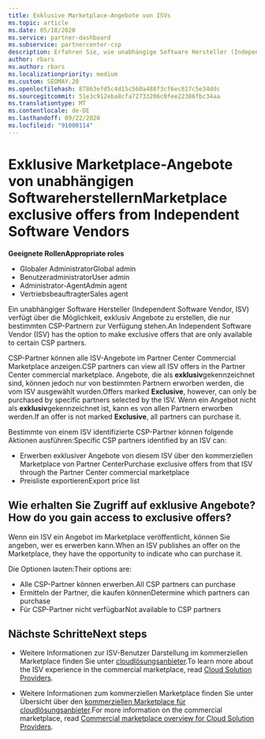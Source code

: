 ```yaml
---
title: Exklusive Marketplace-Angebote von ISVs
ms.topic: article
ms.date: 05/18/2020
ms.service: partner-dashboard
ms.subservice: partnercenter-csp
description: Erfahren Sie, wie unabhängige Software Hersteller (Independent Software Vendor, ISV) bestimmte Angebote exklusiv und nur für bestimmte CSP-Partner verfügbar machen.
author: rbars
ms.author: rbars
ms.localizationpriority: medium
ms.custom: SEOMAY.20
ms.openlocfilehash: 87863efd5c4d15c560a488f3cf6ec817c5e34ddc
ms.sourcegitcommit: 51e3c912eba8cfa72733206c0fee22386fbc34aa
ms.translationtype: MT
ms.contentlocale: de-DE
ms.lasthandoff: 09/22/2020
ms.locfileid: "91000114"
---
```

# <a name="marketplace-exclusive-offers-from-independent-software-vendors"></a><span data-ttu-id="3a1cc-103">Exklusive Marketplace-Angebote von unabhängigen Softwareherstellern</span><span class="sxs-lookup"><span data-stu-id="3a1cc-103">Marketplace exclusive offers from Independent Software Vendors</span></span>

<span data-ttu-id="3a1cc-104">**Geeignete Rollen**</span><span class="sxs-lookup"><span data-stu-id="3a1cc-104">**Appropriate roles**</span></span>

- <span data-ttu-id="3a1cc-105">Globaler Administrator</span><span class="sxs-lookup"><span data-stu-id="3a1cc-105">Global admin</span></span>
- <span data-ttu-id="3a1cc-106">Benutzeradministrator</span><span class="sxs-lookup"><span data-stu-id="3a1cc-106">User admin</span></span>
- <span data-ttu-id="3a1cc-107">Administrator-Agent</span><span class="sxs-lookup"><span data-stu-id="3a1cc-107">Admin agent</span></span>
- <span data-ttu-id="3a1cc-108">Vertriebsbeauftragter</span><span class="sxs-lookup"><span data-stu-id="3a1cc-108">Sales agent</span></span>

<span data-ttu-id="3a1cc-109">Ein unabhängiger Software Hersteller (Independent Software Vendor, ISV) verfügt über die Möglichkeit, exklusiv Angebote zu erstellen, die nur bestimmten CSP-Partnern zur Verfügung stehen.</span><span class="sxs-lookup"><span data-stu-id="3a1cc-109">An Independent Software Vendor (ISV) has the option to make exclusive offers that are only available to certain CSP partners.</span></span>

<span data-ttu-id="3a1cc-110">CSP-Partner können alle ISV-Angebote im Partner Center Commercial Marketplace anzeigen.</span><span class="sxs-lookup"><span data-stu-id="3a1cc-110">CSP partners can view all ISV offers in the Partner Center commercial marketplace.</span></span> <span data-ttu-id="3a1cc-111">Angebote, die als **exklusiv**gekennzeichnet sind, können jedoch nur von bestimmten Partnern erworben werden, die vom ISV ausgewählt wurden.</span><span class="sxs-lookup"><span data-stu-id="3a1cc-111">Offers marked **Exclusive**, however, can only be purchased by specific partners selected by the ISV.</span></span> <span data-ttu-id="3a1cc-112">Wenn ein Angebot nicht als **exklusiv**gekennzeichnet ist, kann es von allen Partnern erworben werden.</span><span class="sxs-lookup"><span data-stu-id="3a1cc-112">If an offer is not marked **Exclusive**, all partners can purchase it.</span></span>

<span data-ttu-id="3a1cc-113">Bestimmte von einem ISV identifizierte CSP-Partner können folgende Aktionen ausführen:</span><span class="sxs-lookup"><span data-stu-id="3a1cc-113">Specific CSP partners identified by an ISV can:</span></span>

- <span data-ttu-id="3a1cc-114">Erwerben exklusiver Angebote von diesem ISV über den kommerziellen Marketplace von Partner Center</span><span class="sxs-lookup"><span data-stu-id="3a1cc-114">Purchase exclusive offers from that ISV through the Partner Center commercial marketplace</span></span>
- <span data-ttu-id="3a1cc-115">Preisliste exportieren</span><span class="sxs-lookup"><span data-stu-id="3a1cc-115">Export price list</span></span>

## <a name="how-do-you-gain-access-to-exclusive-offers"></a><span data-ttu-id="3a1cc-116">Wie erhalten Sie Zugriff auf exklusive Angebote?</span><span class="sxs-lookup"><span data-stu-id="3a1cc-116">How do you gain access to exclusive offers?</span></span>

<span data-ttu-id="3a1cc-117">Wenn ein ISV ein Angebot im Marketplace veröffentlicht, können Sie angeben, wer es erwerben kann.</span><span class="sxs-lookup"><span data-stu-id="3a1cc-117">When an ISV publishes an offer on the Marketplace, they have the opportunity to indicate who can purchase it.</span></span>

<span data-ttu-id="3a1cc-118">Die Optionen lauten:</span><span class="sxs-lookup"><span data-stu-id="3a1cc-118">Their options are:</span></span>

- <span data-ttu-id="3a1cc-119">Alle CSP-Partner können erwerben.</span><span class="sxs-lookup"><span data-stu-id="3a1cc-119">All CSP partners can purchase</span></span>
- <span data-ttu-id="3a1cc-120">Ermitteln der Partner, die kaufen können</span><span class="sxs-lookup"><span data-stu-id="3a1cc-120">Determine which partners can purchase</span></span>
- <span data-ttu-id="3a1cc-121">Für CSP-Partner nicht verfügbar</span><span class="sxs-lookup"><span data-stu-id="3a1cc-121">Not available to CSP partners</span></span>

## <a name="next-steps"></a><span data-ttu-id="3a1cc-122">Nächste Schritte</span><span class="sxs-lookup"><span data-stu-id="3a1cc-122">Next steps</span></span>

- <span data-ttu-id="3a1cc-123">Weitere Informationen zur ISV-Benutzer Darstellung im kommerziellen Marketplace finden Sie unter [cloudlösungsanbieter](/azure/marketplace/cloud-solution-providers).</span><span class="sxs-lookup"><span data-stu-id="3a1cc-123">To learn more about the ISV experience in the commercial marketplace, read [Cloud Solution Providers](/azure/marketplace/cloud-solution-providers).</span></span>

- <span data-ttu-id="3a1cc-124">Weitere Informationen zum kommerziellen Marketplace finden Sie unter Übersicht über den [kommerziellen Marketplace für cloudlösungsanbieter](csp-commercial-marketplace-overview.md).</span><span class="sxs-lookup"><span data-stu-id="3a1cc-124">For more information on the commercial marketplace, read [Commercial marketplace overview for Cloud Solution Providers](csp-commercial-marketplace-overview.md).</span></span>